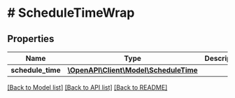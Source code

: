 # # ScheduleTimeWrap

## Properties

Name | Type | Description | Notes
------------ | ------------- | ------------- | -------------
**schedule_time** | [**\OpenAPI\Client\Model\ScheduleTime**](ScheduleTime.md) |  | [optional]

[[Back to Model list]](../../README.md#models) [[Back to API list]](../../README.md#endpoints) [[Back to README]](../../README.md)
